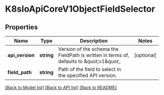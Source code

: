 # K8sIoApiCoreV1ObjectFieldSelector

## Properties
Name | Type | Description | Notes
------------ | ------------- | ------------- | -------------
**api_version** | **string** | Version of the schema the FieldPath is written in terms of, defaults to \&quot;v1\&quot;. | [optional] 
**field_path** | **string** | Path of the field to select in the specified API version. | 

[[Back to Model list]](../README.md#documentation-for-models) [[Back to API list]](../README.md#documentation-for-api-endpoints) [[Back to README]](../README.md)


